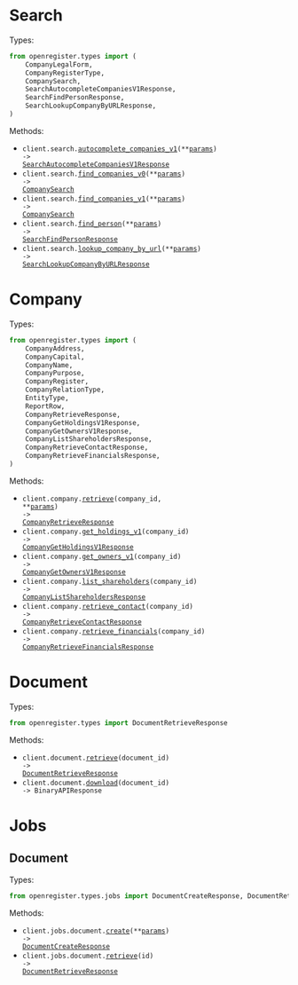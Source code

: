 # Search

Types:

```python
from openregister.types import (
    CompanyLegalForm,
    CompanyRegisterType,
    CompanySearch,
    SearchAutocompleteCompaniesV1Response,
    SearchFindPersonResponse,
    SearchLookupCompanyByURLResponse,
)
```

Methods:

- <code title="get /v1/autocomplete/company">client.search.<a href="./src/openregister/resources/search.py">autocomplete_companies_v1</a>(\*\*<a href="src/openregister/types/search_autocomplete_companies_v1_params.py">params</a>) -> <a href="./src/openregister/types/search_autocomplete_companies_v1_response.py">SearchAutocompleteCompaniesV1Response</a></code>
- <code title="get /v0/search/company">client.search.<a href="./src/openregister/resources/search.py">find_companies_v0</a>(\*\*<a href="src/openregister/types/search_find_companies_v0_params.py">params</a>) -> <a href="./src/openregister/types/company_search.py">CompanySearch</a></code>
- <code title="post /v1/search/company">client.search.<a href="./src/openregister/resources/search.py">find_companies_v1</a>(\*\*<a href="src/openregister/types/search_find_companies_v1_params.py">params</a>) -> <a href="./src/openregister/types/company_search.py">CompanySearch</a></code>
- <code title="post /v1/search/person">client.search.<a href="./src/openregister/resources/search.py">find_person</a>(\*\*<a href="src/openregister/types/search_find_person_params.py">params</a>) -> <a href="./src/openregister/types/search_find_person_response.py">SearchFindPersonResponse</a></code>
- <code title="get /v0/search/lookup">client.search.<a href="./src/openregister/resources/search.py">lookup_company_by_url</a>(\*\*<a href="src/openregister/types/search_lookup_company_by_url_params.py">params</a>) -> <a href="./src/openregister/types/search_lookup_company_by_url_response.py">SearchLookupCompanyByURLResponse</a></code>

# Company

Types:

```python
from openregister.types import (
    CompanyAddress,
    CompanyCapital,
    CompanyName,
    CompanyPurpose,
    CompanyRegister,
    CompanyRelationType,
    EntityType,
    ReportRow,
    CompanyRetrieveResponse,
    CompanyGetHoldingsV1Response,
    CompanyGetOwnersV1Response,
    CompanyListShareholdersResponse,
    CompanyRetrieveContactResponse,
    CompanyRetrieveFinancialsResponse,
)
```

Methods:

- <code title="get /v0/company/{company_id}">client.company.<a href="./src/openregister/resources/company.py">retrieve</a>(company_id, \*\*<a href="src/openregister/types/company_retrieve_params.py">params</a>) -> <a href="./src/openregister/types/company_retrieve_response.py">CompanyRetrieveResponse</a></code>
- <code title="get /v1/company/{company_id}/holdings">client.company.<a href="./src/openregister/resources/company.py">get_holdings_v1</a>(company_id) -> <a href="./src/openregister/types/company_get_holdings_v1_response.py">CompanyGetHoldingsV1Response</a></code>
- <code title="get /v1/company/{company_id}/owners">client.company.<a href="./src/openregister/resources/company.py">get_owners_v1</a>(company_id) -> <a href="./src/openregister/types/company_get_owners_v1_response.py">CompanyGetOwnersV1Response</a></code>
- <code title="get /v0/company/{company_id}/shareholders">client.company.<a href="./src/openregister/resources/company.py">list_shareholders</a>(company_id) -> <a href="./src/openregister/types/company_list_shareholders_response.py">CompanyListShareholdersResponse</a></code>
- <code title="get /v0/company/{company_id}/contact">client.company.<a href="./src/openregister/resources/company.py">retrieve_contact</a>(company_id) -> <a href="./src/openregister/types/company_retrieve_contact_response.py">CompanyRetrieveContactResponse</a></code>
- <code title="get /v1/company/{company_id}/financials">client.company.<a href="./src/openregister/resources/company.py">retrieve_financials</a>(company_id) -> <a href="./src/openregister/types/company_retrieve_financials_response.py">CompanyRetrieveFinancialsResponse</a></code>

# Document

Types:

```python
from openregister.types import DocumentRetrieveResponse
```

Methods:

- <code title="get /v0/document/{document_id}">client.document.<a href="./src/openregister/resources/document.py">retrieve</a>(document_id) -> <a href="./src/openregister/types/document_retrieve_response.py">DocumentRetrieveResponse</a></code>
- <code title="get /v0/document/{document_id}/download">client.document.<a href="./src/openregister/resources/document.py">download</a>(document_id) -> BinaryAPIResponse</code>

# Jobs

## Document

Types:

```python
from openregister.types.jobs import DocumentCreateResponse, DocumentRetrieveResponse
```

Methods:

- <code title="post /v0/jobs/document">client.jobs.document.<a href="./src/openregister/resources/jobs/document.py">create</a>(\*\*<a href="src/openregister/types/jobs/document_create_params.py">params</a>) -> <a href="./src/openregister/types/jobs/document_create_response.py">DocumentCreateResponse</a></code>
- <code title="get /v0/jobs/document/{id}">client.jobs.document.<a href="./src/openregister/resources/jobs/document.py">retrieve</a>(id) -> <a href="./src/openregister/types/jobs/document_retrieve_response.py">DocumentRetrieveResponse</a></code>
